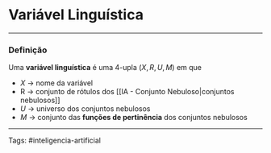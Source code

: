 
# Variável Linguística

---

### Definição

Uma **variável linguística** é uma 4-upla $(X, R, U, M)$ em que

- $X$ -> nome da variável
- R -> conjunto de rótulos dos [[IA - Conjunto Nebuloso|conjuntos nebulosos]]
- $U$ -> universo dos conjuntos nebulosos
- $M$ -> conjunto das **funções de pertinência** dos conjuntos nebulosos

---

Tags: #inteligencia-artificial

